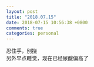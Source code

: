```yaml
---
layout: post
title: "2018.07.15"
date: 2018-07-15 10:56:38 +0800
comments: true
categories: personal
---
```

忍住手，别挠  
另外早点睡觉，现在已经尿酸偏高了
